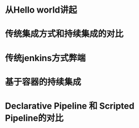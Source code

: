 # 从Hello world讲起

# 传统集成方式和持续集成的对比
# 传统jenkins方式弊端
# 基于容器的持续集成
# Declarative Pipeline 和 Scripted Pipeline的对比
#
